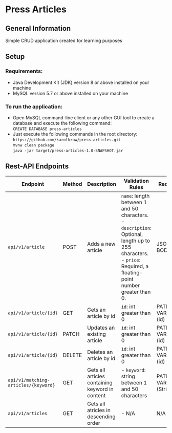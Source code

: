 # Press Articles

## General Information
Simple CRUD application created for learning purposes

## Setup

### Requirements:
- Java Development Kit (JDK) version 8 or above installed on your machine
- MySQL version 5.7 or above installed on your machine

### To run the application:
- Open MySQL command-line client or any other GUI tool to create a database and execute the following command: <br>
``CREATE DATABASE press-articles``
- Just execute the following commands in the root directory: <br>
``https://github.com/karolkraw/press-articles.git`` <br>
``mvnw clean package`` <br>
``java -jar target/press-articles-1.0-SNAPSHOT.jar``


## Rest-API Endpoints





| Endpoint         | Method | Description                                     | Validation Rules     | Request                | Response |
|------------------|--------|-------------------------------------------------|----------------------|------------------------|----------|
| `api/v1/article`     | POST   | Adds a new article                              | `name`: length between 1 and 50 characters.<br>- `description`: Optional, length up to 255 characters.<br>- `price`: Required, a floating-point number greater than 0.                | JSON BODY              | JSON     |
| `api/v1/article/{id}`    | GET    | Gets an article by id                           | `id`: int greater than 0                                                                                                                                                                        | PATH VARIABLE (id)     | JSON     | 
| `api/v1/article/{id}` | PATCH  | Updates an existing article                     | `id`: int greater than 0                                                                                                                                                                        | PATH VARIABLE (id)     |     JSON     |
| `api/v1/article/{id}`       | DELETE | Deletes an article by id                        | `id`: int greater than 0                                                                                                                                                                        | PATH VARIABLE (id)     |  JSON        |
| `api/v1/matching-articles/{keyword}`     | GET    | Gets all articles containing keyword in content | - `keyword`: string between 1 and 50 characters                                                                                                                                                 | PATH VARIABLE (String) |     JSON     |
| `api/v1/articles` | GET    | Gets all atricles in descending order           | - N/A                                                                                                                                                                                           | N/A                    |      JSON    |


